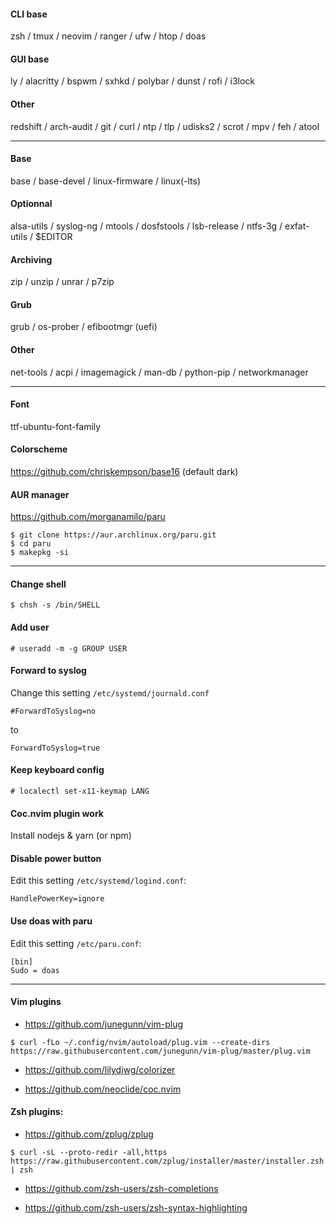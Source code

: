 #### CLI base
zsh / tmux / neovim / ranger / ufw / htop / doas
 
#### GUI base
ly / alacritty / bspwm / sxhkd / polybar / dunst / rofi / i3lock

#### Other
redshift / arch-audit / git / curl / ntp / tlp / udisks2 / scrot / mpv / feh / atool

---
#### Base
base / base-devel / linux-firmware / linux(-lts)

#### Optionnal
alsa-utils / syslog-ng / mtools / dosfstools / lsb-release / ntfs-3g / exfat-utils / $EDITOR

#### Archiving
zip / unzip / unrar / p7zip

#### Grub
grub / os-prober / efibootmgr (uefi)

#### Other
net-tools / acpi / imagemagick / man-db / python-pip / networkmanager

---
#### Font
ttf-ubuntu-font-family

#### Colorscheme
https://github.com/chriskempson/base16 (default dark)

#### AUR manager
https://github.com/morganamilo/paru
```
$ git clone https://aur.archlinux.org/paru.git
$ cd paru
$ makepkg -si
```

---
#### Change shell
```
$ chsh -s /bin/SHELL
```

#### Add user
```
# useradd -m -g GROUP USER
```

#### Forward to syslog
Change this setting `/etc/systemd/journald.conf`
```
#ForwardToSyslog=no
```
to
```
ForwardToSyslog=true
```

#### Keep keyboard config
```
# localectl set-x11-keymap LANG
```

#### Coc.nvim plugin work
Install nodejs & yarn (or npm)

#### Disable power button
Edit this setting `/etc/systemd/logind.conf`:
```
HandlePowerKey=ignore
```

#### Use doas with paru
Edit this setting `/etc/paru.conf`:
```
[bin]
Sudo = doas
```

---
#### Vim plugins
- https://github.com/junegunn/vim-plug
```
$ curl -fLo ~/.config/nvim/autoload/plug.vim --create-dirs https://raw.githubusercontent.com/junegunn/vim-plug/master/plug.vim
```

- https://github.com/lilydjwg/colorizer

- https://github.com/neoclide/coc.nvim

#### Zsh plugins:
- https://github.com/zplug/zplug
```
$ curl -sL --proto-redir -all,https https://raw.githubusercontent.com/zplug/installer/master/installer.zsh | zsh
```

- https://github.com/zsh-users/zsh-completions

- https://github.com/zsh-users/zsh-syntax-highlighting
